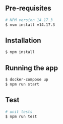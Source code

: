 ## Pre-requisites
```bash
# NPM version 14.17.3
$ nvm install v14.17.3
```

## Installation

```bash
$ npm install
```

## Running the app

```bash
$ docker-compose up
$ npm run start
```

## Test

```bash
# unit tests
$ npm run test
```
